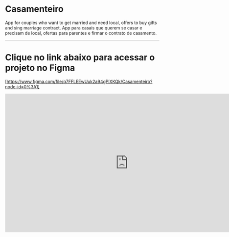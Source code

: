 # Casamenteiro
App for couples who want to get married and need local, offers to buy gifts and sing marriage contract. App para casais que querem se casar e precisam de local, ofertas para parentes e firmar o contrato de casamento.

---

# Clique no link abaixo para acessar o projeto no Figma
[https://www.figma.com/file/q7FFLEEwUuk2a94gPlXKQk/Casamenteiro?node-id=0%3A1]

<iframe style="border: 1px solid rgba(0, 0, 0, 0.1);" width="800" height="450" src="https://www.figma.com/embed?embed_host=share&url=https%3A%2F%2Fwww.figma.com%2Ffile%2Fq7FFLEEwUuk2a94gPlXKQk%2FCasamenteiro%3Fnode-id%3D0%253A1&chrome=DOCUMENTATION" allowfullscreen></iframe>
